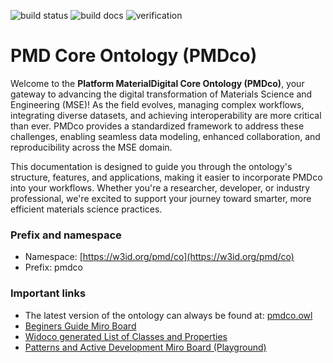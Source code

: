 ![build status](https://github.com/ISE-FIZKarlsruhe/nfdicore/actions/workflows/qc.yml/badge.svg)
![build docs](https://github.com/ISE-FIZKarlsruhe/nfdicore/actions/workflows/update-docs.yml/badge.svg)
![verification](https://github.com/ISE-FIZKarlsruhe/nfdicore/actions/workflows/verification.yml/badge.svg)

# PMD Core Ontology (PMDco)

Welcome to the **Platform MaterialDigital Core Ontology (PMDco)**, your gateway to advancing the digital transformation of Materials Science and Engineering (MSE)! As the field evolves, managing complex workflows, integrating diverse datasets, and achieving interoperability are more critical than ever. PMDco provides a standardized framework to address these challenges, enabling seamless data modeling, enhanced collaboration, and reproducibility across the MSE domain.

This documentation is designed to guide you through the ontology's structure, features, and applications, making it easier to incorporate PMDco into your workflows. Whether you're a researcher, developer, or industry professional, we're excited to support your journey toward smarter, more efficient materials science practices.

### Prefix and namespace
- Namespace: [https://w3id.org/pmd/co](https://w3id.org/pmd/co)
- Prefix: pmdco


### Important links

- The latest version of the ontology can always be found at: [pmdco.owl](https://github.com/materialdigital/core-ontology/tree/develop-3.0.0/pmdco.owl)
- [Beginers Guide Miro Board ](https://miro.com/app/board/uXjVLY9FwGU=/)
- [Widoco generated List of Classes and Properties](https://materialdigital.github.io/core-ontology/3.0.0/)
- [Patterns and Active Development Miro Board (Playground)](https://miro.com/app/board/uXjVNOTPrFo=/)
